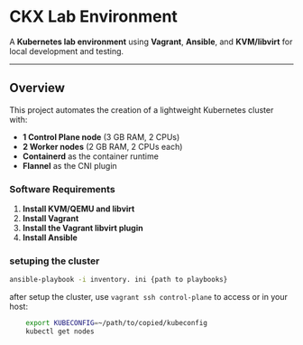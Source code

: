 # CKX Lab Environment

A **Kubernetes lab environment** using **Vagrant**, **Ansible**, and **KVM/libvirt** for local development and testing.

---

## Overview

This project automates the creation of a lightweight Kubernetes cluster with:

- **1 Control Plane node** (3 GB RAM, 2 CPUs)  
- **2 Worker nodes** (2 GB RAM, 2 CPUs each)  
- **Containerd** as the container runtime  
- **Flannel** as the CNI plugin  


### Software Requirements
1. **Install KVM/QEMU and libvirt**
2. **Install Vagrant**
3. **Install the Vagrant libvirt plugin**
4. **Install Ansible**

### setuping the cluster 

```bash
ansible-playbook -i inventory. ini {path to playbooks}
```

after setup the cluster, use ```vagrant ssh control-plane``` to access or in your host:
```bash
    export KUBECONFIG=~/path/to/copied/kubeconfig
    kubectl get nodes
```


